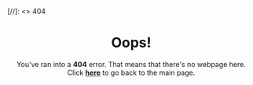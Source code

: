[//]: <> 404

<h1 style="text-align: center;">Oops!</h1>
<p style="text-align: center;">You've ran into a <b>404</b> error. That means that there's no webpage here.
<br>Click <a href="beansbeefbroccoli.github.io"><b>here</b></a> to go back to the main page.
</p>
